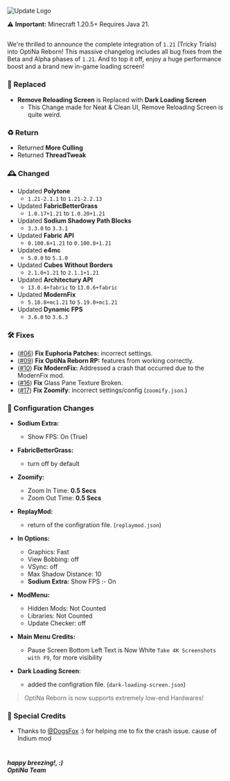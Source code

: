 ![Update Logo](https://github.com/OptiNa-Team/OptiNa-Reborn/blob/main/update_banners/major_update.png?raw=true)

⚠️ **Important:** Minecraft 1.20.5+ Requires Java 21.

##

We're thrilled to announce the complete integration of `1.21` (Tricky Trials) into OptiNa Reborn! This massive changelog includes all bug fixes from the Beta and Alpha phases of `1.21`. And to top it off, enjoy a huge performance boost and a brand new in-game loading screen! 


### 🚂 Replaced
- **Remove Reloading Screen** is Replaced with **Dark Loading Screen**
    - This Change made for Neat & Clean UI, Remove Reloading Screen is quite weird.

### ♻️ Return
- Returned **More Culling**
- Returned **ThreadTweak**

### 🕰️ Changed
- Updated **Polytone** 
    - `1.21-2.1.1` to `1.21-2.2.13`
- Updated **FabricBetterGrass** 
    - `1.0.17+1.21` to `1.0.20+1.21`
- Updated **Sodium Shadowy Path Blocks**
    - `3.3.0` to `3.3.1`
- Updated **Fabric API**
    - `0.100.6+1.21` to `0.100.8+1.21`
- Updated **e4mc**
    - `5.0.0` to `5.1.0`
- Updated **Cubes Without Borders**
    - `2.1.0+1.21` to `2.1.1+1.21`
- Updated **Architectury API**
    - `13.0.4+fabric` to `13.0.6+fabric`
- Updated **ModernFix**
    - `5.18.8+mc1.21` to `5.19.0+mc1.21`
- Updated **Dynamic FPS**
    - `3.6.0` to `3.6.3`

### 🛠️ Fixes
- ([#06](https://github.com/OptiNa-Team/OptiNa-Reborn/issues/6)) **Fix Euphoria Patches:** incorrect settings.
- ([#09](https://github.com/OptiNa-Team/OptiNa-Reborn/issues/9)) **Fix OptiNa Reborn RP:** features from working correctly.
- ([#10](https://github.com/OptiNa-Team/OptiNa-Reborn/issues/10)) **Fix ModernFix:** Addressed a crash that occurred due to the ModernFix mod.
- ([#16](https://github.com/OptiNa-Team/OptiNa-Reborn/issues/16)) **Fix** Glass Pane Texture Broken.
- ([#17](https://github.com/OptiNa-Team/OptiNa-Reborn/issues/17)) **Fix Zoomify**: incorrect settings/config (`zoomify.json`.)

### 📂 Configuration Changes  
- **Sodium Extra:**
    - Show FPS: On (True)

- **FabricBetterGrass:**
     - turn off by default

- **Zoomify:**
     - Zoom In Time:  **0.5 Secs**
     - Zoom Out Time: **0.5 Secs**

- **ReplayMod:**
     - return of the configration file. (`replaymod.json`)

- **In Options:**
     - Graphics: Fast
     - View Bobbing: off
     - VSync: off
     - Max Shadow Distance: 10
     - **Sodium Extra:** Show FPS :- On

- **ModMenu:**
     - Hidden Mods: Not Counted
     - Libraries: Not Counted
     - Update Checker: off

- **Main Menu Credits:**
     - Pause Screen Bottom Left Text is Now White `Take 4K Screenshots with F9`, for more visibility

- **Dark Loading Screen**:
     - added the configration file. (`dark-loading-screen.json`)

> OptiNa Reborn is now supports extremely low-end Hardwares!  

### 🌸 Special Credits
- Thanks to [@DogsFox](https://modrinth.com/user/DogsFox) :) for helping me to fix the crash issue. cause of Indium mod

#
***happy breezing!, :)*** <br>
***OptiNa Team***
